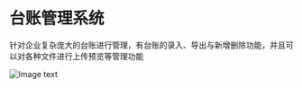 # 台账管理系统
针对企业复杂庞大的台账进行管理，有台账的录入、导出与新增删除功能，并且可以对各种文件进行上传预览等管理功能

![Image text](https://github.com/flyingsnows/StandingBookManage/blob/master/img-storage/%E7%A4%BA%E4%BE%8B.png)
